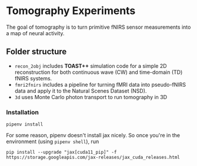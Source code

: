 # Tomography Experiments

The goal of tomography is to turn primitive fNIRS sensor measurements into a map of neural activity.

## Folder structure

* `recon_2obj` includes **TOAST++** simulation code for a simple 2D reconstruction for both continuous wave (CW) and time-domain (TD) fNIRS systems.
* `fmri2fnirs` includes a pipeline for turning fMRI data into pseudo-fNIRS data and apply it to the Natural Scenes Dataset (NSD).
* `3d` uses Monte Carlo photon transport to run tomography in 3D

### Installation
```
pipenv install
```

For some reason, pipenv doesn't install jax nicely. So once you're in the environment (using `pipenv shell`), run
```
pip install --upgrade "jax[cuda11_pip]" -f https://storage.googleapis.com/jax-releases/jax_cuda_releases.html
```
